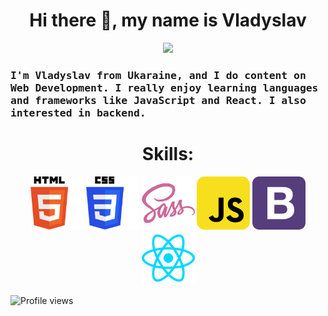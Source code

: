 <h1 align="center"> Hi there 👋, my name is Vladyslav</h1>
<p align="center">
  <img src="https://media.giphy.com/media/GnTHlXYp08VDJllWj7/giphy.gif" width=280>
</p>
 
<h3>  
<samp>
I'm Vladyslav from Ukaraine, and I do content on Web Development. I really enjoy learning languages and frameworks like JavaScript and React. I also interested in backend.
</samp>
</h3>
<h1 align="center">Skills:</h1>

<p align="center">
<img alt="html" width="85px" src="Skills_icon/html_skill.png"/>
<img alt="css" width="85px" src="Skills_icon/css_skill.png"/>
<img alt="SCSS" width="85px" src="Skills_icon/scss_skill.png" />
<img alt="js" width="85px" src="Skills_icon/js_skill.png"/>
<img alt="bootstrap" width="85px" src="Skills_icon/bootstrap_skill.png" />
<img alt="react" width="85px" src="Skills_icon/react_skill.png"/>
</p>

![Profile views](https://gpvc.arturio.dev/vladyslavos) 
